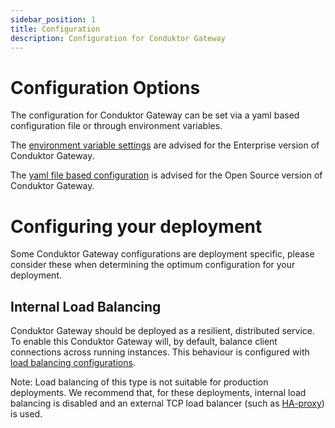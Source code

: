 ```yaml
---
sidebar_position: 1
title: Configuration
description: Configuration for Conduktor Gateway
---
```


# Configuration Options

The configuration for Conduktor Gateway can be set via a yaml based configuration file or through environment variables.

The [environment variable settings](./env-variables.md) are advised for the Enterprise version of Conduktor Gateway.

The [yaml file based configuration](./opensource-yaml-config.md) is advised for the Open Source version of Conduktor Gateway.

# Configuring your deployment

Some Conduktor Gateway configurations are deployment specific, please consider these when determining the optimum 
configuration for your deployment.

## Internal Load Balancing

Conduktor Gateway should be deployed as a resilient, distributed service. To enable this Conduktor Gateway will, by 
default, balance client connections across running instances. This behaviour is configured with [load balancing 
configurations](./env-variables.md#load-Balancing-configurations).

Note: Load balancing of this type is not suitable for production deployments. We recommend that, for these deployments, 
internal load balancing is disabled and an external TCP load balancer (such as [HA-proxy](https://www.haproxy.org/)) is 
used.
